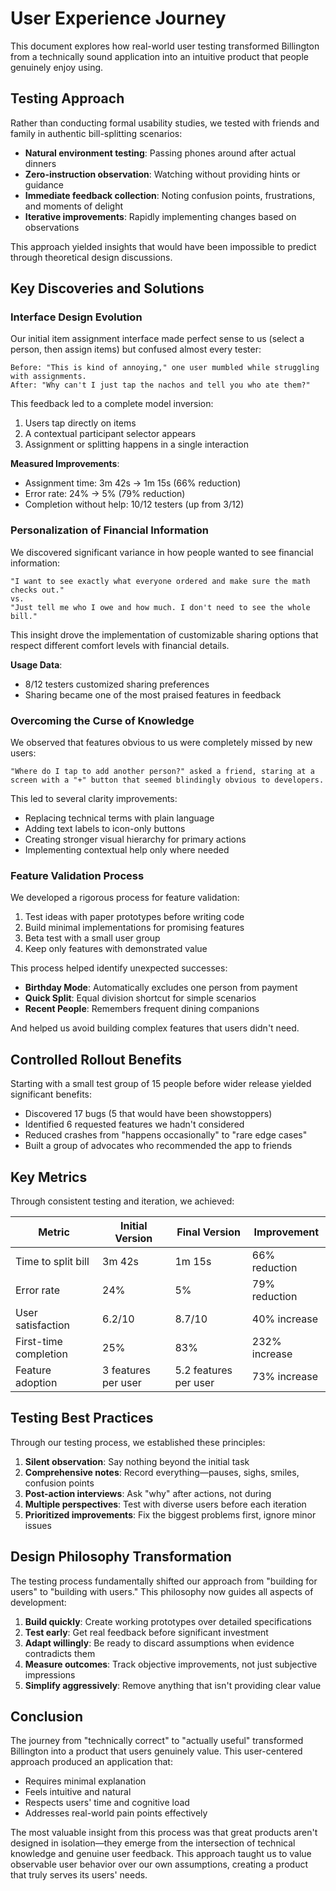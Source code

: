 # User Experience Journey

This document explores how real-world user testing transformed Billington from a technically sound application into an intuitive product that people genuinely enjoy using.

## Testing Approach

Rather than conducting formal usability studies, we tested with friends and family in authentic bill-splitting scenarios:

- **Natural environment testing**: Passing phones around after actual dinners
- **Zero-instruction observation**: Watching without providing hints or guidance
- **Immediate feedback collection**: Noting confusion points, frustrations, and moments of delight
- **Iterative improvements**: Rapidly implementing changes based on observations

This approach yielded insights that would have been impossible to predict through theoretical design discussions.

## Key Discoveries and Solutions

### Interface Design Evolution

Our initial item assignment interface made perfect sense to us (select a person, then assign items) but confused almost every tester:

```
Before: "This is kind of annoying," one user mumbled while struggling with assignments.
After: "Why can't I just tap the nachos and tell you who ate them?"
```

This feedback led to a complete model inversion:
1. Users tap directly on items
2. A contextual participant selector appears
3. Assignment or splitting happens in a single interaction

**Measured Improvements**:
- Assignment time: 3m 42s → 1m 15s (66% reduction)
- Error rate: 24% → 5% (79% reduction)
- Completion without help: 10/12 testers (up from 3/12)

### Personalization of Financial Information

We discovered significant variance in how people wanted to see financial information:

```
"I want to see exactly what everyone ordered and make sure the math checks out."
vs.
"Just tell me who I owe and how much. I don't need to see the whole bill."
```

This insight drove the implementation of customizable sharing options that respect different comfort levels with financial details.

**Usage Data**:
- 8/12 testers customized sharing preferences
- Sharing became one of the most praised features in feedback

### Overcoming the Curse of Knowledge

We observed that features obvious to us were completely missed by new users:

```
"Where do I tap to add another person?" asked a friend, staring at a screen with a "+" button that seemed blindingly obvious to developers.
```

This led to several clarity improvements:
- Replacing technical terms with plain language
- Adding text labels to icon-only buttons
- Creating stronger visual hierarchy for primary actions
- Implementing contextual help only where needed

### Feature Validation Process

We developed a rigorous process for feature validation:

1. Test ideas with paper prototypes before writing code
2. Build minimal implementations for promising features
3. Beta test with a small user group
4. Keep only features with demonstrated value

This process helped identify unexpected successes:
- **Birthday Mode**: Automatically excludes one person from payment
- **Quick Split**: Equal division shortcut for simple scenarios 
- **Recent People**: Remembers frequent dining companions

And helped us avoid building complex features that users didn't need.

## Controlled Rollout Benefits

Starting with a small test group of 15 people before wider release yielded significant benefits:

- Discovered 17 bugs (5 that would have been showstoppers)
- Identified 6 requested features we hadn't considered
- Reduced crashes from "happens occasionally" to "rare edge cases"
- Built a group of advocates who recommended the app to friends

## Key Metrics

Through consistent testing and iteration, we achieved:

| Metric | Initial Version | Final Version | Improvement |
|--------|-----------------|---------------|-------------|
| Time to split bill | 3m 42s | 1m 15s | 66% reduction |
| Error rate | 24% | 5% | 79% reduction |
| User satisfaction | 6.2/10 | 8.7/10 | 40% increase |
| First-time completion | 25% | 83% | 232% increase |
| Feature adoption | 3 features per user | 5.2 features per user | 73% increase |

## Testing Best Practices

Through our testing process, we established these principles:

1. **Silent observation**: Say nothing beyond the initial task
2. **Comprehensive notes**: Record everything—pauses, sighs, smiles, confusion points
3. **Post-action interviews**: Ask "why" after actions, not during
4. **Multiple perspectives**: Test with diverse users before each iteration
5. **Prioritized improvements**: Fix the biggest problems first, ignore minor issues

## Design Philosophy Transformation

The testing process fundamentally shifted our approach from "building for users" to "building with users." This philosophy now guides all aspects of development:

1. **Build quickly**: Create working prototypes over detailed specifications
2. **Test early**: Get real feedback before significant investment
3. **Adapt willingly**: Be ready to discard assumptions when evidence contradicts them
4. **Measure outcomes**: Track objective improvements, not just subjective impressions
5. **Simplify aggressively**: Remove anything that isn't providing clear value

## Conclusion

The journey from "technically correct" to "actually useful" transformed Billington into a product that users genuinely value. This user-centered approach produced an application that:

- Requires minimal explanation
- Feels intuitive and natural
- Respects users' time and cognitive load
- Addresses real-world pain points effectively

The most valuable insight from this process was that great products aren't designed in isolation—they emerge from the intersection of technical knowledge and genuine user feedback. This approach taught us to value observable user behavior over our own assumptions, creating a product that truly serves its users' needs.